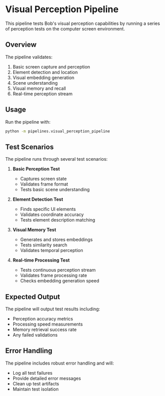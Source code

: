 # Visual Perception Pipeline

This pipeline tests Bob's visual perception capabilities by running a series of perception tests on the computer screen environment.

## Overview

The pipeline validates:
1. Basic screen capture and perception
2. Element detection and location
3. Visual embedding generation
4. Scene understanding
5. Visual memory and recall
6. Real-time perception stream

## Usage

Run the pipeline with:

```bash
python -m pipelines.visual_perception_pipeline
```

## Test Scenarios

The pipeline runs through several test scenarios:

1. **Basic Perception Test**
   - Captures screen state
   - Validates frame format
   - Tests basic scene understanding

2. **Element Detection Test**  
   - Finds specific UI elements
   - Validates coordinate accuracy
   - Tests element description matching

3. **Visual Memory Test**
   - Generates and stores embeddings
   - Tests similarity search
   - Validates temporal perception

4. **Real-time Processing Test**
   - Tests continuous perception stream
   - Validates frame processing rate
   - Checks embedding generation speed

## Expected Output

The pipeline will output test results including:
- Perception accuracy metrics
- Processing speed measurements  
- Memory retrieval success rate
- Any failed validations

## Error Handling

The pipeline includes robust error handling and will:
- Log all test failures
- Provide detailed error messages
- Clean up test artifacts
- Maintain test isolation